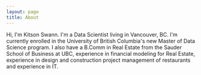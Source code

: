 ```yaml
---
layout: page
title: About
---
```

Hi, I'm Kitson Swann. I'm a Data Scientist living in Vancouver, BC. I'm currently enrolled in the University of British Columbia's new Master of Data Science program. I also have a B.Comm in Real Estate from the Sauder School of Business at UBC, experience in financial modeling for Real Estate, experience in design and construction project management of restaurants and experience in IT.